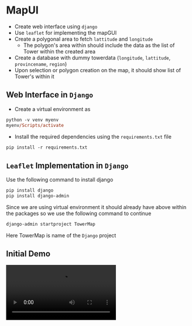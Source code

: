# MapUI
- Create web interface using `django`
- Use `leaflet` for implementing the mapGUI
- Create a polygonal area to fetch  `lattitude` and `longitude`  
    - The polygon's area within should include the data as the list of Tower within the created area 
- Create a database with dummy towerdata (`longitude`, `lattitude`, `provincename`, `region`)
- Upon selection or polygon creation on the map, it should show list of Tower's within it

## Web Interface in `Django`

- Create a virtual environment as
```ps
python -v venv myenv 
myenv/Scripts/activate
```
- Install the required dependencies using the `requirements.txt` file
```ps
pip install -r requirements.txt   
```

## `Leaflet` Implementation in `Django`

Use the following command to install django

```ps
pip install django
pip install django-admin
```
Since we are using virtual environment it should already have above within the packages so we use the following command to continue

```ps
django-admin startproject TowerMap
```
Here TowerMap is name of the `Django` project

## Initial Demo 
<video src="../Assets/Map Selector.mp4" loop>

